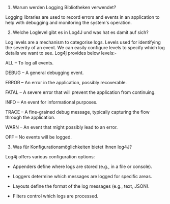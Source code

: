 1) Warum werden Logging Bibliotheken verwendet?

Logging libraries are used to record errors and events in an application to help with debugging and monitoring the system's operation.

2) Welche Loglevel gibt es in Log4J und was hat es damit auf sich?

Log levels are a mechanism to categorise logs. Levels used for identifying the severity of an event. We can easily configure levels to specify which log details we want to see. Log4j provides below levels:-

ALL – To log all events.

DEBUG – A general debugging event.

ERROR – An error in the application, possibly recoverable.

FATAL – A severe error that will prevent the application from continuing.

INFO – An event for informational purposes.

TRACE – A fine-grained debug message, typically capturing the flow through the application.

WARN – An event that might possibly lead to an error.

OFF – No events will be logged.

3) Was für Konfigurationsmöglichkeiten bietet Ihnen log4J?

Log4j offers various configuration options:

* Appenders define where logs are stored (e.g., in a file or console).

* Loggers determine which messages are logged for specific areas.

* Layouts define the format of the log messages (e.g., text, JSON).

* Filters control which logs are processed. 
